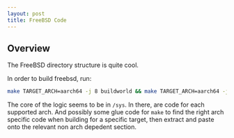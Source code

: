 ```yaml
---
layout: post
title: FreeBSD Code
---
```


## Overview

The FreeBSD directory structure is quite cool.

In order to build freebsd, run:

```bash
make TARGET_ARCH=aarch64 -j 8 buildworld && make TARGET_ARCH=aarch64 -j 8 buildkernel
```

The core of the logic seems to be in `/sys`. In there, are code for each supported arch. And possibly some glue code for `make` to find the right arch specific code when building for a specific target, then extract and paste onto the relevant non arch depedent section.
